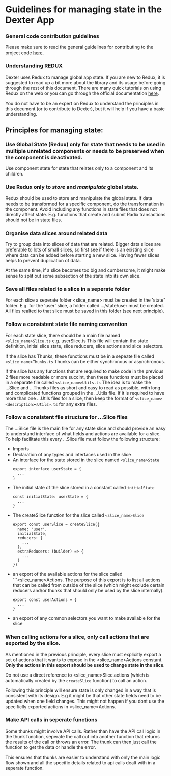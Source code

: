 # Guidelines for managing state in the Dexter App

### General code contribution guidelines

Please make sure to read the general guidelines for contributing to the project code [here](../../../CONTRIBUTING.md).

### Understanding REDUX

Dexter uses Redux to manage global app state. If you are new to Redux, it is suggested to read up a bit more about the library and its usage before going through the rest of this document. There are many quick tutorials on using Redux on the web or you can go through the official documentation [here](https://redux.js.org/usage/).

You do not have to be an expert on Redux to understand the principles in this document (or to contribute to Dexter), but it will help if you have a basic understanding.

## Principles for managing state:

### Use Global State (Redux) only for state that needs to be used in multiple unrelated components or needs to be preserved when the component is deactivated.

Use component state for state that relates only to a component and its children.

### Use Redux only to _store_ and _manipulate_ global state.

Redux should be used to store and manipulate the global state. If data needs to be transformed for a specific component, do the transformation in the component. Avoid including any functions in state files that does not directly affect state. E.g. functions that create and submit Radix transactions should not be in state files.

### Organise data slices around related data

Try to group data into slices of data that are related. Bigger data slices are preferable to lots of small slices, so first see if there is an existing slice where data can be added before starting a new slice. Having fewer slices helps to prevent duplication of data.

At the same time, if a slice becomes too big and cumbersome, it might make sense to split out some subsection of the state into its own slice.

### Save all files related to a slice in a seperate folder

For each slice a seperate folder <slice_name> must be created in the 'state" folder. E.g. for the 'user' slice, a folder called .../state/user must be created. All files realted to that slice must be saved in this folder (see next principle).

### Follow a consistent state file naming convention

For each state slice, there should be a main file named `<slice_name>Slice.ts` e.g. userSlice.ts This file will contain the state definition, initial slice state, slice reducers, slice actions and slice selectors.

If the slice has Thunks, these functions must be in a sepeate file called `<slice_name>Thunks.ts` Thunks can be either synchronous or asynchronous.

If the slice has any functions that are required to make code in the previous 2 files more readable or more succint, then these functions must be placed in a separate file called `<slice_name>Utils.ts` The idea is to make the ...Slice and ...Thunks files as short and easy to read as possible, with long and complicated functions grouped in the ...Utils file. If it is required to have more than one ...Utils files for a slice, then keep the format of `<slice_name><description><Utils>.ts` for any extra files.

### Follow a consistent file structure for ...Slice files

The ...Slice file is the main file for any state slice and should provide an easy to understand interface of what fields and actions are available for a slice. To help facilitate this every ...Slice file must follow the following structure:

- Imports
- Declaration of any types and interfaces used in the slice
- An interface for the state stored in the slice named `<slice_name>State`
  ```
  export interface userState = {
    ...
  }
  ```
- The initial state of the slice stored in a constant called `initialState`
  ```
  const initialState: userState = {
    ...
  }
  ```
- The createSlice function for the slice called `<slice_name>Slice`
  ```
  export const userSlice = createSlice({
    name: "user",
    initialState,
    reducers: {
      ...
    },
    extraReducers: (builder) => {
      ...
    }
  })
  ```
- an export of the available actions for the slice called ```<slice_name>Actions. The purpose of this export is to list all actions that can be called from outside of the slice (which might exclude certain reducers and/or thunks that should only be used by the slice internally).
  ```
  export const userActions = {
    ...
  }
  ```
- an export of any common selectors you want to make available for the slice

### When calling actions for a slice, only call actions that are exported by the slice.

As mentioned in the previous principle, every slice must explicitly export a set of actions that it wants to expose in the <slice_name>Actions constant. **Only the actions in this export should be used to change state in the slice**.

Do not use a direct reference to <slice_name>Slice.actions (which is automatically created by the `createSlice` function) to call an action.

Following this principle will ensure state is only changed in a way that is consistent with its design. E.g it might be that other state fields need to be updated when one field changes. This might not happen if you dont use the specificlly exported actions in <slice_name>Actions.

### Make API calls in seperate functions

Some thunks might involve API calls. Rather than have the API call logic in the thunk function, seperate the call out into another function that returns the results of the call or throws an error. The thunk can then just call the function to get the data or handle the error.

This ensures that thunks are easier to understand with only the main logic flow shown and all the specific details related to api calls dealt with in a seperate function.
